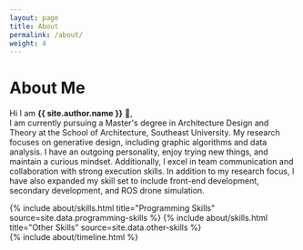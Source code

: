 ```yaml
---
layout: page
title: About
permalink: /about/
weight: 4
---
```


# **About Me**

Hi I am **{{ site.author.name }}** :wave:,<br>
I am currently pursuing a Master's degree in Architecture Design and Theory at the School of Architecture, Southeast University. My research focuses on generative design, including graphic algorithms and data analysis. I have an outgoing personality, enjoy trying new things, and maintain a curious mindset. Additionally, I excel in team communication and collaboration with strong execution skills. In addition to my research focus, I have also expanded my skill set to include front-end development, secondary development, and ROS drone simulation.

<div class="row">
{% include about/skills.html title="Programming Skills" source=site.data.programming-skills %}
{% include about/skills.html title="Other Skills" source=site.data.other-skills %}
</div>

<div class="row">
{% include about/timeline.html %}
</div>